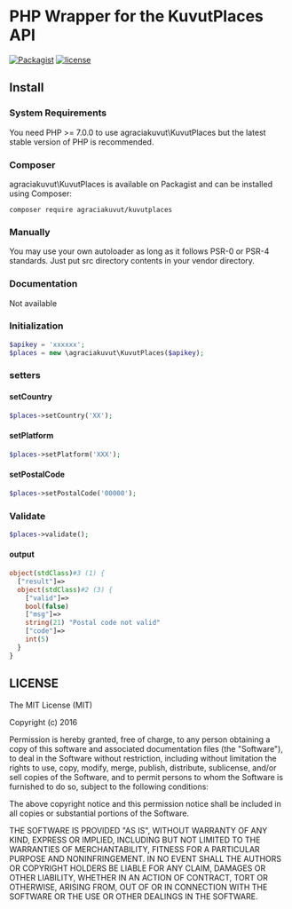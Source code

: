 PHP Wrapper for the KuvutPlaces API
=======================================

[![Packagist](https://img.shields.io/packagist/v/buuum/googleplaces.svg)](https://packagist.org/packages/buuum/googleplaces)
[![license](https://img.shields.io/github/license/mashape/apistatus.svg?maxAge=2592000)](#license)

## Install

### System Requirements

You need PHP >= 7.0.0 to use agraciakuvut\KuvutPlaces but the latest stable version of PHP is recommended.

### Composer

agraciakuvut\KuvutPlaces is available on Packagist and can be installed using Composer:

```
composer require agraciakuvut/kuvutplaces
```

### Manually

You may use your own autoloader as long as it follows PSR-0 or PSR-4 standards. Just put src directory contents in your vendor directory.


### Documentation

Not available

### Initialization

```php
$apikey = 'xxxxxx';
$places = new \agraciakuvut\KuvutPlaces($apikey);
```

### setters
#### setCountry
```php
$places->setCountry('XX');
```

#### setPlatform

```php
$places->setPlatform('XXX');
```

#### setPostalCode

```php
$places->setPostalCode('00000');
```

### Validate
```php
$places->validate();
```
#### output
```php
object(stdClass)#3 (1) {
  ["result"]=>
  object(stdClass)#2 (3) {
    ["valid"]=>
    bool(false)
    ["msg"]=>
    string(21) "Postal code not valid"
    ["code"]=>
    int(5)
  }
}
```

## LICENSE

The MIT License (MIT)

Copyright (c) 2016

Permission is hereby granted, free of charge, to any person obtaining a copy of this software and associated documentation files (the "Software"), to deal in the Software without restriction, including without limitation the rights to use, copy, modify, merge, publish, distribute, sublicense, and/or sell copies of the Software, and to permit persons to whom the Software is furnished to do so, subject to the following conditions:

The above copyright notice and this permission notice shall be included in all copies or substantial portions of the Software.

THE SOFTWARE IS PROVIDED "AS IS", WITHOUT WARRANTY OF ANY KIND, EXPRESS OR IMPLIED, INCLUDING BUT NOT LIMITED TO THE WARRANTIES OF MERCHANTABILITY, FITNESS FOR A PARTICULAR PURPOSE AND NONINFRINGEMENT. IN NO EVENT SHALL THE AUTHORS OR COPYRIGHT HOLDERS BE LIABLE FOR ANY CLAIM, DAMAGES OR OTHER LIABILITY, WHETHER IN AN ACTION OF CONTRACT, TORT OR OTHERWISE, ARISING FROM, OUT OF OR IN CONNECTION WITH THE SOFTWARE OR THE USE OR OTHER DEALINGS IN THE SOFTWARE.
